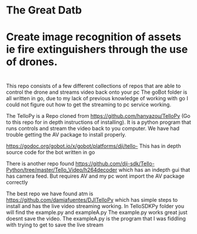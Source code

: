 # The Great Datb
# Create image recognition of assets ie fire extinguishers through the use of drones.
#
This repo consists of a few different collections of repos that are able to control the drone and streams video back onto your pc
The goBot folder is all written in go, due to my lack of previous knowledge of working with go I could not figure out how to get the streaming to pc service working. 

The TelloPy is a Repo cloned from https://github.com/hanyazou/TelloPy (Go to this repo for in depth instructions of installing). It is a python program that runs controls and stream the video back to you computer. We have had trouble getting the AV package to install properly.

https://godoc.org/gobot.io/x/gobot/platforms/dji/tello- This has in depth source code for the bot written in go 

There is another repo found https://github.com/dji-sdk/Tello-Python/tree/master/Tello_Video/h264decoder which has an indepth gui that has camera feed. But requires AV and my pc wont import the AV package correctly

The best repo we have found atm is https://github.com/damiafuentes/DJITelloPy which has simple steps to install and has the live video streaming working. 
In TelloSDKPy folder you will find the example.py and exampleA.py The example.py works great just doesnt save the video. The exampleA.py is the program that I was fiddling with trying to get to save the live stream
